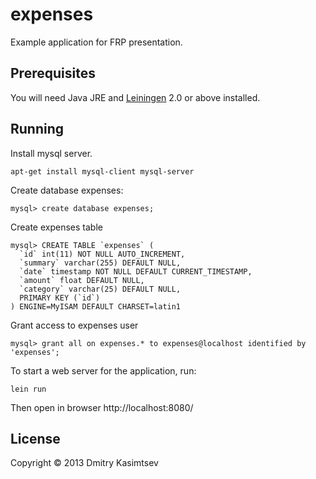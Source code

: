 # expenses

Example application for FRP presentation.

## Prerequisites

You will need Java JRE and  [Leiningen][1] 2.0 or above installed.

[1]: https://github.com/technomancy/leiningen

## Running

Install mysql server.
    
    apt-get install mysql-client mysql-server

Create database expenses:

    mysql> create database expenses;

Create expenses table

    mysql> CREATE TABLE `expenses` (
      `id` int(11) NOT NULL AUTO_INCREMENT,
      `summary` varchar(255) DEFAULT NULL,
      `date` timestamp NOT NULL DEFAULT CURRENT_TIMESTAMP,
      `amount` float DEFAULT NULL,
      `category` varchar(25) DEFAULT NULL,
      PRIMARY KEY (`id`)
    ) ENGINE=MyISAM DEFAULT CHARSET=latin1 

Grant access to expenses user

    mysql> grant all on expenses.* to expenses@localhost identified by 'expenses';
    

To start a web server for the application, run:

    lein run

Then open in browser http://localhost:8080/

## License

Copyright © 2013 Dmitry Kasimtsev

